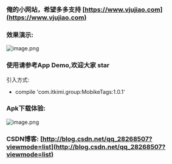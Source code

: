 ### 俺的小网站，希望多多支持 [https://www.vjujiao.com](https://www.vjujiao.com)


### 效果演示:

![image.png](https://github.com/andmizi/MobikeTags/blob/master/screen/mobike.gif)

### 使用请参考App Demo,欢迎大家 star

引入方式:

* compile 'com.itkimi.group:MobikeTags:1.0.1'


### Apk下载体验:

![image.png](https://github.com/andmizi/MobikeTags/blob/master/screen/qrcode.png)


### CSDN博客: [http://blog.csdn.net/qq_28268507?viewmode=list](http://blog.csdn.net/qq_28268507?viewmode=list)
